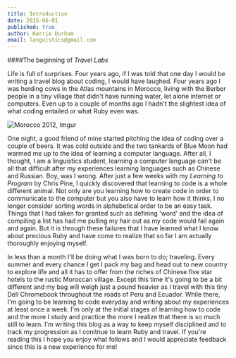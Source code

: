 ```yaml
---
title: Introduction
date: 2015-06-01
published: true
author: Kerrie Durham
email: languistics@gmail.com
---
```


####The beginning of _Travel Labs_

Life is full of surprises. Four years ago, if I was told that one day I would be writing a travel blog about coding, I would have laughed. Four years ago I was herding cows in the Atlas mountains in Morocco, living with the Berber people in a tiny village that didn't have running water, let alone internet or computers. Even up to a couple of months ago I hadn't the slightest idea of what coding entailed or what Ruby even was.

![Morocco 2012, Imgur](http://i.imgur.com/afjR3yl.jpg)

One night, a good friend of mine started pitching the idea of coding over a couple of beers. It was cold outside and the two tankards of Blue Moon had warmed me up to the idea of learning a computer language. After all, I thought, I am a linguistics student, learning a computer language can't be all that difficult after my experiences learning languages such as Chinese and Russian. Boy, was I wrong. After just a few weeks with my _Learning to Program_ by Chris Pine, I quickly discovered that learning to code is a whole different animal. Not only are you learning how to create code in order to communicate to the computer but you also have to learn how it thinks. I no longer consider sorting words in alphabetical order to be an easy task. Things that I had taken for granted such as defining 'word' and the idea of compiling a list has had me pulling my hair out as my code would fail again and again. But it is through these failures that I have learned what I know about precious Ruby and have come to realize that so far I am actually thoroughly enjoying myself.

In less than a month I'll be doing what I was born to do; traveling. Every summer and every chance I get I pack my bag and head out to new country to explore life and all it has to offer from the riches of Chinese five star hotels to the rustic Moroccan village. Except this time it's going to be a bit different and my bag will weigh just a pound heavier as I travel with this tiny Dell Chromebook throughout the roads of Peru and Ecuador. While there, I'm going to be learning to code everyday and writing about my experiences at least once a week. I'm only at the initial stages of learning how to code and the more I study and practice the more I realize that there is so much still to learn. I'm writing this blog as a way to keep myself disciplined and to track my progression as I conitnue to learn Ruby and travel. If you're reading this I hope you enjoy what follows and I would appreciate feedback since this is a new experience for me!
